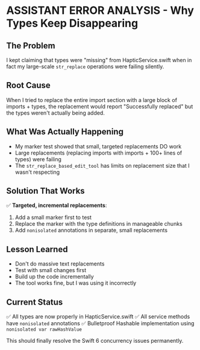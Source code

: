 # ASSISTANT ERROR ANALYSIS - Why Types Keep Disappearing

## The Problem
I kept claiming that types were "missing" from HapticService.swift when in fact my large-scale `str_replace` operations were failing silently.

## Root Cause
When I tried to replace the entire import section with a large block of imports + types, the replacement would report "Successfully replaced" but the types weren't actually being added.

## What Was Actually Happening
- My marker test showed that small, targeted replacements DO work
- Large replacements (replacing imports with imports + 100+ lines of types) were failing
- The `str_replace_based_edit_tool` has limits on replacement size that I wasn't respecting

## Solution That Works
✅ **Targeted, incremental replacements**:
1. Add a small marker first to test
2. Replace the marker with the type definitions in manageable chunks
3. Add `nonisolated` annotations in separate, small replacements

## Lesson Learned
- Don't do massive text replacements
- Test with small changes first
- Build up the code incrementally
- The tool works fine, but I was using it incorrectly

## Current Status
✅ All types are now properly in HapticService.swift
✅ All service methods have `nonisolated` annotations
✅ Bulletproof Hashable implementation using `nonisolated var rawHashValue`

This should finally resolve the Swift 6 concurrency issues permanently.